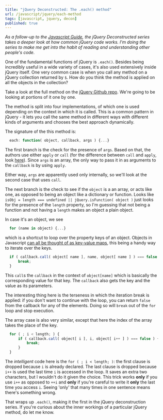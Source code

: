 ```yaml
---
title: "jQuery Deconstructed: The .each() method"
url: /javascript/jquery/each-method
tags: [javascript, jquery, decon]
published: true
---
```


*As a follow-up to the [Javascript Guide][js-guide], the jQuery Deconstructed series takes a deeper look at how common jQuery code works. I'm doing the series to make me get into the habit of reading and understanding other people's code.*

One of the fundamental functions of jQuery is `.each()`. Besides being incredibly useful in a wide variety of cases, it's also used extensively inside jQuery itself. One very common case is when you call any method on a jQuery collection returned by `$`. How do you think the method is applied on all the objects in the collection?

Take a look at the full method on the [jQuery Github repo][full]. We're going to be looking at portions of it one by one. 

The method is split into four implementations, of which one is used depending on the context in which it is called. This is a common pattern in jQuery - it lets you call the same method in different ways with different kinds of arguments and chooses the best approach dynamically. 

The signature of the this method is:
    
```javascript
  each: function( object, callback, args ) {...}
```

The first branch is the check for the presence of `args`. Based on that, the authors use either `apply` or `call` (for the difference between `call` and `apply`, look [here][call-apply]). Since `args` is an array, the only way to pass it in as arguments to the `callback` is by using `apply`. 

Either way, `args` are apparently used only internally, so we'll look at the second case that uses `call`.

The next branch is the check to see if the `object` is a an array, or acts like one, as opposed to being an object like a dictionary or function. Looks like `isObj = length === undefined || jQuery.isFunction( object )` just looks for the presence of the `length` property, so I'm guessing that not being a function and not having a `length` makes an object a plain object. 

In case it's an object, we see

```javascript 
  for (name in object) {...}
```

which is a shortcut to loop over the property keys of an object. Objects in Javascript [can all be thought of as key-value maps][js-guide], this being a handy way to iterate over the keys.

```javascript
  if ( callback.call( object[ name ], name, object[ name ] ) === false ) {
      break;
  } 
```

This `call`s the `callback` in the context of `object[name]` which is basically the corresponding value for that key. The `callback` also gets the key and the value as its parameters. 

The interesting thing here is the terseness in which the iteration break is applied: if you don't want to continue with the loop, you can return `false` from the callback for any of the elements. Doing so will `break` out of the `for` loop and stop execution. 

The array case is also very similar, except that here the index of the array takes the place of the key. 

```javascript
  for ( ; i < length; ) {
      if ( callback.call( object[ i ], i, object[ i++ ] ) === false ) {
          break;
      }
  }
```

The *intelligent* code here is the `for ( ; i < length; )`: the first clause is dropped because `i` is already declared. The last clause is dropped because `i++` is used the last time `i` is accessed in the loop. It saves an extra two characters, but I wouldn't do it given the choice. This trick works **only** if you use `i++` as opposed to `++i` and **only** if you're careful to write it **only** the last time you access `i`. Seeing 'only' that many times in one sentence means there's something wrong.

That wraps up `.each()`, making it the first in the jQuery deconstruction series. If you're curious about the inner workings of a particular jQuery method, do let me know.
    

[call-apply]: http://hangar.runway7.net/javascript-difference-between-call-apply

[full]: https://github.com/jquery/jquery/blob/255460e4836e86b86f48dd5b7d2a2cbf3f996de2/src/core.js#L607

[js-guide]: http://hangar.runway7.net/javascript-guide-to-objects-functions-scope-prototpyes-closures

